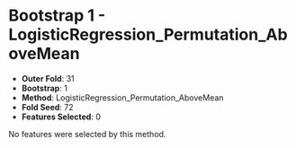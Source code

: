 # Bootstrap 1 - LogisticRegression_Permutation_AboveMean

- **Outer Fold**: 31
- **Bootstrap**: 1
- **Method**: LogisticRegression_Permutation_AboveMean
- **Fold Seed**: 72
- **Features Selected**: 0

No features were selected by this method.
